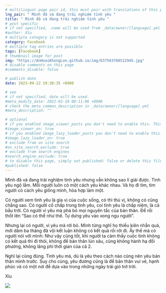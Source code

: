 ```yaml
---
# multilingual page pair id, this must pair with translations of this page. (This name must be unique)
lng_pair: " Mình đã và đang trải nghiệm tình yêu "
title: " Mình đã và đang trải nghiệm tình yêu "
# post specific
# if not specified, .name will be used from _data/owner/[language].yml
#author: Xíu
# multiple category is not supported
category: Facebook
# multiple tag entries are possible
tags: [Facebook]
# thumbnail image for post
img: "https://AnHoaiKhongLon.github.io/img/637583768512945.jpg"
# disable comments on this page
#comments_disable: false

# publish date
date: 2023-09-22 19:30:35 +0900

# seo
# if not specified, date will be used.
#meta_modify_date: 2022-02-10 08:11:06 +0900
# check the meta_common_description in _data/owner/[language].yml
#meta_description: ""

# optional
# if you enabled image_viewer_posts you don't need to enable this. This is only if image_viewer_posts = false
#image_viewer_on: true
# if you enabled image_lazy_loader_posts you don't need to enable this. This is only if image_lazy_loader_posts = false
#image_lazy_loader_on: true
# exclude from on site search
#on_site_search_exclude: true
# exclude from search engines
#search_engine_exclude: true
# to disable this page, simply set published: false or delete this file
#published: false
---
```


<!-- outline-start -->

Mình đã và đang trải nghiệm tình yêu nhưng vẫn không sao lí giải được. Tình yêu ngộ lắm. Mỗi người luôn có một cách yêu khác nhau. Và họ đi tìm, tìm người có cách yêu giống mình, hòa hợp làm một.

Có người xem tình yêu là gia vị của cuộc sống, có thì thú vị, không có cũng chẳng sao.
Có người cố chấp trong tình yêu, coi tình yêu là chấp niệm, là cả bầu trời.
Có người vì yêu mà phá bỏ mọi nguyên tắc của bản thân. Để rồi thốt lên “Sao có thể như thế. Tự dưng yêu vào xong ngu người”.

Nhưng lại có người, vì yêu mà rời bỏ. Mình từng nghĩ họ thiếu kiên nhẫn quá, mới dăm ba tháng đã vội kết luận không có kết quả rồi rời đi. Ấy thế mà có người nói với mình: Như vậy cũng tốt, khi người ta cảm thấy cuộc tình không có kết quả thì đi thôi, không để bản thân lún sâu, cũng không hành hạ đối phương, không lãng phí thời gian của cả 2.

Nghĩ lại cũng đúng. Tình yêu mà, dù là yêu theo cách nào cũng nên yêu bản thân mình trước. Suy cho cùng, yêu đương cũng là để bản thân vui vẻ, hạnh phúc và có một nơi để dựa vào trong những ngày trái gió trở trời.


Xíu
<!-- outline-end -->

<img src= "https://AnHoaiKhongLon.github.io/img/637583768512945.jpg">